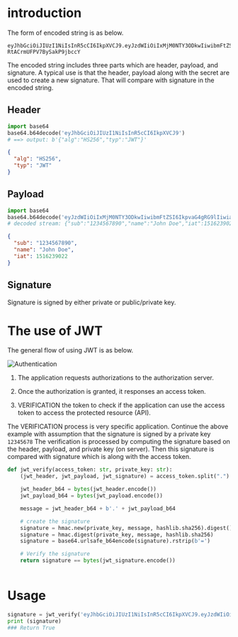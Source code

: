 # introduction

The form of encoded string is as below.
``` encode
eyJhbGciOiJIUzI1NiIsInR5cCI6IkpXVCJ9.eyJzdWIiOiIxMjM0NTY3ODkwIiwibmFtZSI6IkpvaG4gRG9lIiwiaWF0IjoxNTE2MjM5MDIyfQ==.VqX1JWqXr8X8lhosCRs-RtACrmUFPV7BySakP9jbccY
```

The encoded string includes three parts which are header, payload, and signature.
A typical use is that the header, payload along with the secret are used to create a new signature.
That will compare with signature in the encoded string.

## Header
``` python
import base64
base64.b64decode('eyJhbGciOiJIUzI1NiIsInR5cCI6IkpXVCJ9')
# ==> output: b'{"alg":"HS256","typ":"JWT"}'
```

``` json
{
  "alg": "HS256",
  "typ": "JWT"
}
```

## Payload
``` python
import base64
base64.b64decode('eyJzdWIiOiIxMjM0NTY3ODkwIiwibmFtZSI6IkpvaG4gRG9lIiwiaWF0IjoxNTE2MjM5MDIyfQ==')
# decoded stream: {"sub":"1234567890","name":"John Doe","iat":1516239022}
```

``` json
{
  "sub": "1234567890",
  "name": "John Doe",
  "iat": 1516239022
}
```

## Signature
Signature is signed by either private or public/private key. 


# The use of JWT 
The general flow of using JWT is as below. 

![Authentication](https://cdn2.auth0.com/docs/media/articles/api-auth/client-credentials-grant.png)

1) The application requests authorizations to the authorization server.

2) Once the authorization is granted, it responses an access token.

3) VERIFICATION the token to check if the application can use the access token to access the protected resource (API).


The VERIFICATION process is very specific application. Continue the above example with assumption that the signature is signed by a private key `12345678`
The verification is processed by computing the signature based on the header, payload, and private key (on server). Then this signature is compared with signature which is along with the access token.

``` python
def jwt_verify(access_token: str, private_key: str):
    (jwt_header, jwt_payload, jwt_signature) = access_token.split(".")

    jwt_header_b64 = bytes(jwt_header.encode())
    jwt_payload_b64 = bytes(jwt_payload.encode())

    message = jwt_header_b64 + b'.' + jwt_payload_b64

    # create the signature
    signature = hmac.new(private_key, message, hashlib.sha256).digest()
    signature = hmac.digest(private_key, message, hashlib.sha256)
    signature = base64.urlsafe_b64encode(signature).rstrip(b'=')

    # Verify the signature
    return signature == bytes(jwt_signature.encode())
  
```

Usage
======
``` python
signature = jwt_verify('eyJhbGciOiJIUzI1NiIsInR5cCI6IkpXVCJ9.eyJzdWIiOiIxMjM0NTY3ODkwIiwibmFtZSI6IkpvaG4gRG9lIiwiaWF0IjoxNTE2MjM5MDIyfQ==.VqX1JWqXr8X8lhosCRs-RtACrmUFPV7BySakP9jbccY', pri_key)
print (signature)
### Return True
```